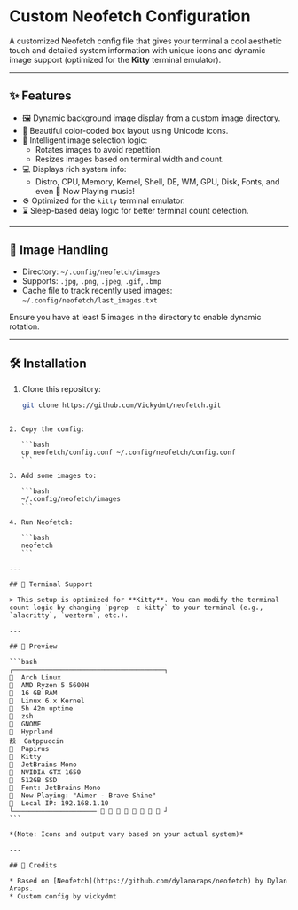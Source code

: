 
# Custom Neofetch Configuration

A customized Neofetch config file that gives your terminal a cool aesthetic touch and detailed system information with unique icons and dynamic image support (optimized for the **Kitty** terminal emulator).

---

## ✨ Features

- 🖼️ Dynamic background image display from a custom image directory.
- 🎨 Beautiful color-coded box layout using Unicode icons.
- 🧠 Intelligent image selection logic:
  - Rotates images to avoid repetition.
  - Resizes images based on terminal width and count.
- 💻 Displays rich system info:
  - Distro, CPU, Memory, Kernel, Shell, DE, WM, GPU, Disk, Fonts, and even 🎵 Now Playing music!
- ⚙️ Optimized for the `kitty` terminal emulator.
- ⌛ Sleep-based delay logic for better terminal count detection.

---

## 📁 Image Handling

- Directory: `~/.config/neofetch/images`
- Supports: `.jpg`, `.png`, `.jpeg`, `.gif`, `.bmp`
- Cache file to track recently used images: `~/.config/neofetch/last_images.txt`

Ensure you have at least 5 images in the directory to enable dynamic rotation.

---

## 🛠️ Installation

1. Clone this repository:
   ```bash
   git clone https://github.com/Vickydmt/neofetch.git
````

2. Copy the config:

   ```bash
   cp neofetch/config.conf ~/.config/neofetch/config.conf
   ```

3. Add some images to:

   ```bash
   ~/.config/neofetch/images
   ```

4. Run Neofetch:

   ```bash
   neofetch
   ```

---

## 🔧 Terminal Support

> This setup is optimized for **Kitty**. You can modify the terminal count logic by changing `pgrep -c kitty` to your terminal (e.g., `alacritty`, `wezterm`, etc.).

---

## 🧪 Preview

```bash
┌──────────────────────────────────────┐
  Arch Linux
  AMD Ryzen 5 5600H
  16 GB RAM
  Linux 6.x Kernel
  5h 42m uptime
  zsh
  GNOME
  Hyprland
嗀  Catppuccin
  Papirus
  Kitty
  JetBrains Mono
  NVIDIA GTX 1650
  512GB SSD
  Font: JetBrains Mono
  Now Playing: "Aimer - Brave Shine"
  Local IP: 192.168.1.10
└─────────────────────         ┘
```

*(Note: Icons and output vary based on your actual system)*

---

## 🧠 Credits

* Based on [Neofetch](https://github.com/dylanaraps/neofetch) by Dylan Araps.
* Custom config by vickydmt
